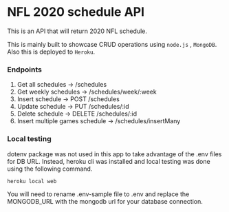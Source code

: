 # NFL 2020 schedule API

This is an API that will return 2020 NFL schedule. 

This is mainly built to showcase CRUD operations using `node.js` , `MongoDB`. Also this is deployed to `Heroku`.

### Endpoints

1. Get all schedules -> /schedules 
1. Get weekly schedules -> /schedules/week/:week
1. Insert schedule -> POST /schedules
1. Update schedule -> PUT /schedules/:id
1. Delete schedule -> DELETE /schedules/:id
1. Insert multiple games schedule -> /schedules/insertMany


### Local testing

dotenv package was not used in this app to take advantage of the .env files for DB URL. Instead, heroku cli was installed and local testing was done using the following command.

`heroku local web`

You will need to rename .env-sample file to .env and replace the MONGODB_URL with the mongodb url for your database connection.

